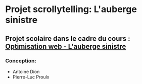 # Projet scrollytelling: L'auberge sinistre

## Projet scolaire dans le cadre du cours : **[Optimisation web - L'auberge sinistre](https://github.com/tonie2023/antoine-scrollytelling.git)**<br>

### Conception: <br>

- Antoine Dion <br>
- Pierre-Luc Proulx <br>
